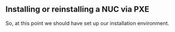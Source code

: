 ## Installing or reinstalling a NUC via PXE

So, at this point we should have set up our installation environment.
